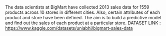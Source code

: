 The data scientists at BigMart have collected 2013 sales data for 1559 products across 10 stores in different cities. Also, certain attributes of each product and store have been defined. The aim is to build a predictive model and find out the sales of each product at a particular store.    DATASET LINK : https://www.kaggle.com/datasets/uniabhi/bigmart-sales-data


